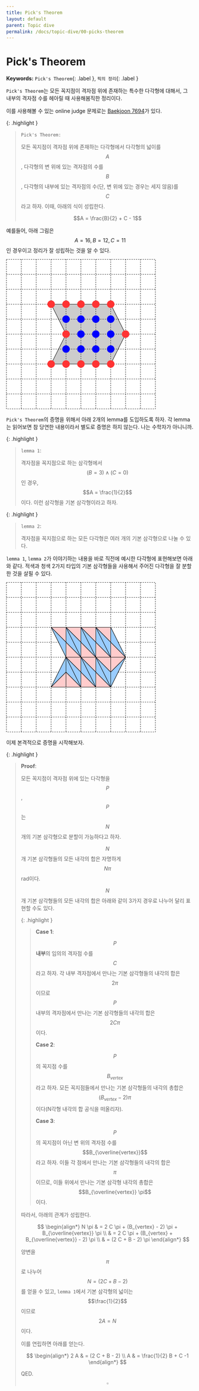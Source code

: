 ```yaml
---
title: Pick's Theorem
layout: default
parent: Topic dive
permalink: /docs/topic-dive/00-picks-theorem
---
```


# Pick's Theorem

**Keywords:** `Pick's Theorem`{: .label }, `픽의 정리`{: .label }

`Pick's Theorem`는 모든 꼭지점이 격자점 위에 존재하는 특수한 다각형에 대해서, 그 내부의 격자점 수를 헤아릴 때 사용해봄직한 정리이다.

이를 사용해볼 수 있는 online judge 문제로는 [Baekjoon 7694](/docs/boj/07694)가 있다.

{: .highlight }
> `Pick's Theorem:`
> 
> 모든 꼭지점이 격자점 위에 존재하는 다각형에서 다각형의 넓이를 $$A$$, 다각형의 변 위에 있는 격자점의 수를 $$B$$, 다각형의 내부에 있는 격자점의 수(단, 변 위에 있는 경우는 세지 않음)를 $$C$$라고 하자. 이때, 아래의 식이 성립한다.
>
> $$A = \frac{B}{2} + C - 1$$

예를들어, 아래 그림은 $$A = 16,\,B = 12,\,C = 11$$인 경우이고 정리가 잘 성립하는 것을 알 수 있다.

![fig_01](/docs/topic-dive/00-picks-theorem/example.png)

`Pick's Theorem`의 증명을 위해서 아래 2개의 lemma를 도입하도록 하자. 각 lemma는 읽어보면 참 당연한 내용이라서 별도로 증명은 하지 않는다. 나는 수학자가 아니니까.

{: .highlight }
> `lemma 1`:
> 
> 격자점을 꼭지점으로 하는 삼각형에서 $$(B = 3) \wedge (C = 0)$$인 경우, $$A = \frac{1}{2}$$이다. 이런 삼각형을 기본 삼각형이라고 하자.

{: .highlight }
> `lemma 2`:
>
> 격자점을 꼭지점으로 하는 모든 다각형은 여러 개의 기본 삼각형으로 나눌 수 있다.

`lemma 1`, `lemma 2`가 이야기하는 내용을 바로 직전에 예시한 다각형에 표현해보면 아래와 같다. 적색과 청색 2가지 타입의 기본 삼각형들을 사용해서 주어진 다각형을 잘 분할한 것을 살필 수 있다.

![fig_02](/docs/topic-dive/00-picks-theorem/example2.png)

이제 본격적으로 증명을 시작해보자.

{: .highlight }
> **Proof**:
>
> 모든 꼭지점이 격자점 위에 있는 다각형을 $$P$$, $$P$$는 $$N$$개의 기본 삼각형으로 분할이 가능하다고 하자.
>
> $$N$$개 기본 삼각형들의 모든 내각의 합은 자명하게 $$N \pi$$ rad이다.
>
> $$N$$개 기본 삼각형들의 모든 내각의 합은 아래와 같이 3가지 경우로 나누어 달리 표현할 수도 있다.
>
> {: .highlight }
>> **Case 1**:
>>
>> $$P$$ **내부**의 임의의 격자점 수를 $$C$$라고 하자. 각 내부 격자점에서 만나는 기본 삼각형들의 내각의 합은 $$2 \pi$$이므로 $$P$$ 내부의 격자점에서 만나는 기본 삼각형들의 내각의 합은 $$2 C \pi$$이다.
>>
>> **Case 2**:
>> 
>> $$P$$의 꼭지점 수를 $$B_{vertex}$$라고 하자. 모든 꼭지점들에서 만나는 기본 삼각형들의 내각의 총합은 $$(B_{vertex} - 2) \pi$$이다(N각형 내각의 합 공식을 떠올리자).
>>
>> **Case 3**:
>>
>> $$P$$의 꼭지점이 아닌 변 위의 격자점 수를 $$B_{\overline{vertex}}$$라고 하자. 이들 각 점에서 만나는 기본 삼각형들의 내각의 합은 $$\pi$$이므로, 이들 위에서 만나는 기본 삼각형 내각의 총합은 $$B_{\overline{vertex}} \pi$$이다.
>
> 따라서, 아래의 관계가 성립한다.
>
> $$
> \begin{align*}
>   N \pi & = 2 C \pi + (B_{vertex} - 2) \pi + B_{\overline{vertex}} \pi \\
>         & = 2 C \pi + (B_{vertex} + B_{\overline{vertex}} - 2) \pi \\
>         & = (2 C + B - 2) \pi
> \end{align*}
> $$
>
> 양변을 $$\pi$$로 나누어 $$N = (2 C + B - 2)$$를 얻을 수 있고, `lemma 1`에서 기본 삼각형의 넓이는 $$\frac{1}{2}$$이므로 $$2 A = N$$이다.
>
> 이를 연립하면 아래를 얻는다.
>
> $$
> \begin{align*}
>   2 A & = (2 C + B - 2) \\
>   A & = \frac{1}{2} B + C -1
> \end{align*}
> $$
>
> QED. $$\square$$

<script src="https://utteranc.es/client.js"
        repo="i-am-wonseoklee/i-am-wonseoklee.github.io"
        issue-term="pathname"
        theme="github-dark-orange"
        crossorigin="anonymous"
        async>
</script>